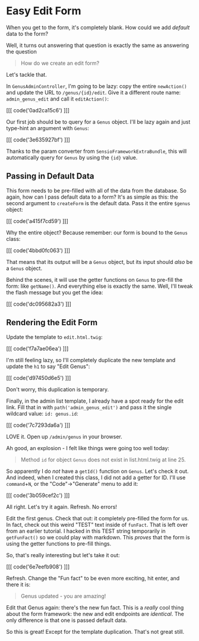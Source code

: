 # Easy Edit Form

When you get to the form, it's completely blank. How could we add *default* data
to the form?

Well, it turns out answering that question is exactly the same as answering the question

> How do we create an edit form?

Let's tackle that.

In `GenusAdminController`, I'm going to be lazy: copy the entire `newAction()` and
update the URL to `/genus/{id}/edit`. Give it a different route name: `admin_genus_edit`
and call it `editAction()`:

[[[ code('0ad2ca15c6') ]]]

Our first job should be to query for a `Genus` object. I'll be lazy again and just
type-hint an argument with `Genus`:

[[[ code('3e635927bf') ]]]

Thanks to the param converter from `SensioFrameworkExtraBundle`, this will automatically
query for `Genus` by using the `{id}` value.

## Passing in Default Data

This form needs to be pre-filled with all of the data from the database. So again,
how can I pass default data to a form? It's as simple as this: the second argument
to `createForm` is the default data. Pass it the entire `$genus` object:

[[[ code('a415f7cd59') ]]]

Why the entire object? Because remember: our form is bound to the `Genus` class:

[[[ code('4bbd0fc063') ]]]

That means that its output will be a `Genus` object, but its input should *also*
be a `Genus` object.

Behind the scenes, it will use the getter functions on `Genus` to pre-fill the form:
like `getName()`. And everything else is exactly the same. Well, I'll tweak the flash
message but you get the idea:

[[[ code('dc095682a3') ]]]

## Rendering the Edit Form

Update the template to `edit.html.twig`:

[[[ code('f7a7ae06ea') ]]]

I'm still feeling lazy, so I'll completely duplicate the new template and update the `h1`
to say "Edit Genus":

[[[ code('d97450d6e5') ]]]

Don't worry, this duplication is temporary.

Finally, in the admin list template, I already have a spot ready for the edit link.
Fill that in with `path('admin_genus_edit')` and pass it the single wildcard value:
`id: genus.id`:

[[[ code('7c7293da6a') ]]]

LOVE it. Open up `/admin/genus` in your browser.

Ah good, an explosion - I felt like things were going too well today:

> Method `id` for object `Genus` does not exist in list.html.twig at line 25.

So apparently I do *not* have a `getId()` function on `Genus`. Let's check it out.
And indeed, when I created this class, I did not add a getter for ID. I'll use `command`+`N`,
or the "Code"->"Generate" menu to add it:

[[[ code('3b059cef2c') ]]]

All right. Let's try it again. Refresh. No errors!

Edit the first genus. Check that out: it completely pre-filled the form for us.
In fact, check out this weird "TEST" text inside of `funFact`. That is left over from
an earlier tutorial. I hacked in this TEST string temporarily in `getFunFact()` so
we could play with markdown. This *proves* that the form is using the getter functions
to pre-fill things.

So, that's really interesting but let's take it out:

[[[ code('6e7eefb908') ]]]

Refresh. Change the "Fun fact" to be even more exciting, hit enter, and there it is:

> Genus updated - you are amazing!

Edit that Genus again: there's the new fun fact. This is a *really* cool thing
about the form framework: the new and edit endpoints are *identical*. The only difference
is that one is passed default data. 

So this is great! Except for the template duplication. That's not great still.
